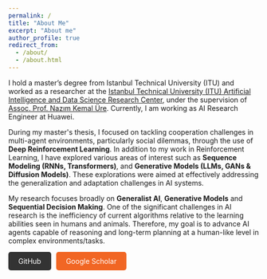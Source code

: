 ```yaml
---
permalink: /
title: "About Me"
excerpt: "About me"
author_profile: true
redirect_from: 
  - /about/
  - /about.html
---
```


I hold a master’s degree from Istanbul Technical University (ITU) and worked as a researcher at the [Istanbul Technical University (ITU) Artificial Intelligence and Data Science Research Center](https://ai.itu.edu.tr/), under the supervision of [Assoc. Prof. Nazım Kemal Üre](http://kemalure.com). Currently, I am working as AI Research Engineer at Huawei. 

During my master's thesis, I focused on tackling cooperation challenges in multi-agent environments, particularly social dilemmas, through the use of **Deep Reinforcement Learning**. In addition to my work in Reinforcement Learning, I have explored various areas of interest such as **Sequence Modeling (RNNs, Transformers)**, and **Generative Models (LLMs, GANs & Diffusion Models)**. These explorations were aimed at effectively addressing the generalization and adaptation challenges in AI systems.

My research focuses broadly on **Generalist AI**, **Generative Models** and **Sequential Decision Making**. One of the significant challenges in AI research is the inefficiency of current algorithms relative to the learning abilities seen in humans and animals. Therefore, my goal is to advance AI agents capable of reasoning and long-term planning at a human-like level in complex environments/tasks.

<div style="display: flex; gap: 10px;">
  <a href="https://github.com/AbdullahVanlioglu/" class="btn btn-primary" style="text-decoration: none; padding: 10px 20px; background-color: #333; color: #fff; border-radius: 5px;">GitHub</a>
  <a href="https://scholar.google.com/citations?user=KkoiLS4AAAAJ&hl=en&oi=ao" class="btn btn-secondary" style="text-decoration: none; padding: 10px 20px; background-color: #f16624; color: #fff; border-radius: 5px;">Google Scholar</a>
</div>